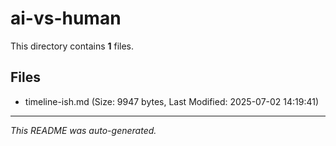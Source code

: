 # ai-vs-human

This directory contains **1** files.

## Files

- timeline-ish.md (Size: 9947 bytes, Last Modified: 2025-07-02 14:19:41)

---
*This README was auto-generated.*

